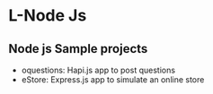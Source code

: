# L-Node Js
## Node js Sample projects
 - oquestions: Hapi.js app to post questions
 - eStore: Express.js app to simulate an online store
